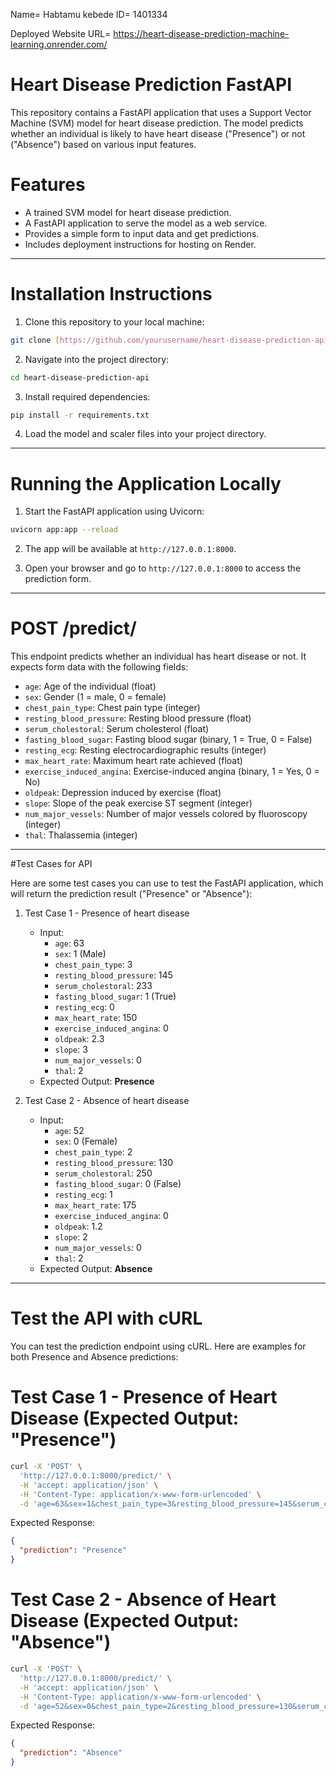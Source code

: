 Name= Habtamu kebede ID= 1401334

Deployed Website URL= https://heart-disease-prediction-machine-learning.onrender.com/

# Heart Disease Prediction FastAPI

This repository contains a FastAPI application that uses a Support Vector Machine (SVM) model for heart disease prediction. The model predicts whether an individual is likely to have heart disease ("Presence") or not ("Absence") based on various input features.

# Features

- A trained SVM model for heart disease prediction.
- A FastAPI application to serve the model as a web service.
- Provides a simple form to input data and get predictions.
- Includes deployment instructions for hosting on Render.

---

# Installation Instructions

1. Clone this repository to your local machine:

```bash
git clone [https://github.com/yourusername/heart-disease-prediction-api.git](https://github.com/hatbsh-kw/Heart_Disease_Prediction-Machine-Learning.git)
```

2. Navigate into the project directory:

```bash
cd heart-disease-prediction-api
```

3. Install required dependencies:

```bash
pip install -r requirements.txt
```

4. Load the model and scaler files into your project directory.

---

# Running the Application Locally

1. Start the FastAPI application using Uvicorn:

```bash
uvicorn app:app --reload
```

2. The app will be available at `http://127.0.0.1:8000`.

3. Open your browser and go to `http://127.0.0.1:8000` to access the prediction form.

---

# POST /predict/

This endpoint predicts whether an individual has heart disease or not. It expects form data with the following fields:

- `age`: Age of the individual (float)
- `sex`: Gender (1 = male, 0 = female)
- `chest_pain_type`: Chest pain type (integer)
- `resting_blood_pressure`: Resting blood pressure (float)
- `serum_cholestoral`: Serum cholesterol (float)
- `fasting_blood_sugar`: Fasting blood sugar (binary, 1 = True, 0 = False)
- `resting_ecg`: Resting electrocardiographic results (integer)
- `max_heart_rate`: Maximum heart rate achieved (float)
- `exercise_induced_angina`: Exercise-induced angina (binary, 1 = Yes, 0 = No)
- `oldpeak`: Depression induced by exercise (float)
- `slope`: Slope of the peak exercise ST segment (integer)
- `num_major_vessels`: Number of major vessels colored by fluoroscopy (integer)
- `thal`: Thalassemia (integer)

---

#Test Cases for API

Here are some test cases you can use to test the FastAPI application, which will return the prediction result ("Presence" or "Absence"):

1. Test Case 1 - Presence of heart disease

   - Input:
     - `age`: 63
     - `sex`: 1 (Male)
     - `chest_pain_type`: 3
     - `resting_blood_pressure`: 145
     - `serum_cholestoral`: 233
     - `fasting_blood_sugar`: 1 (True)
     - `resting_ecg`: 0
     - `max_heart_rate`: 150
     - `exercise_induced_angina`: 0
     - `oldpeak`: 2.3
     - `slope`: 3
     - `num_major_vessels`: 0
     - `thal`: 2
   - Expected Output: **Presence**

2. Test Case 2 - Absence of heart disease
   - Input:
     - `age`: 52
     - `sex`: 0 (Female)
     - `chest_pain_type`: 2
     - `resting_blood_pressure`: 130
     - `serum_cholestoral`: 250
     - `fasting_blood_sugar`: 0 (False)
     - `resting_ecg`: 1
     - `max_heart_rate`: 175
     - `exercise_induced_angina`: 0
     - `oldpeak`: 1.2
     - `slope`: 2
     - `num_major_vessels`: 0
     - `thal`: 2
   - Expected Output: **Absence**

---

# Test the API with cURL

You can test the prediction endpoint using cURL. Here are examples for both Presence and Absence predictions:

# Test Case 1 - Presence of Heart Disease (Expected Output: "Presence")

```bash
curl -X 'POST' \
  'http://127.0.0.1:8000/predict/' \
  -H 'accept: application/json' \
  -H 'Content-Type: application/x-www-form-urlencoded' \
  -d 'age=63&sex=1&chest_pain_type=3&resting_blood_pressure=145&serum_cholestoral=233&fasting_blood_sugar=1&resting_ecg=0&max_heart_rate=150&exercise_induced_angina=0&oldpeak=2.3&slope=3&num_major_vessels=0&thal=2'
```

Expected Response:

```json
{
  "prediction": "Presence"
}
```

# Test Case 2 - Absence of Heart Disease (Expected Output: "Absence")

```bash
curl -X 'POST' \
  'http://127.0.0.1:8000/predict/' \
  -H 'accept: application/json' \
  -H 'Content-Type: application/x-www-form-urlencoded' \
  -d 'age=52&sex=0&chest_pain_type=2&resting_blood_pressure=130&serum_cholestoral=250&fasting_blood_sugar=0&resting_ecg=1&max_heart_rate=175&exercise_induced_angina=0&oldpeak=1.2&slope=2&num_major_vessels=0&thal=2'
```

Expected Response:

```json
{
  "prediction": "Absence"
}
```
